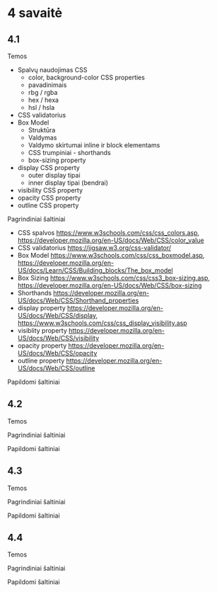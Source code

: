 # 4 savaitė

## 4.1

Temos

-   Spalvų naudojimas CSS
    -   color, background-color CSS properties
    -   pavadinimais
    -   rbg / rgba
    -   hex / hexa
    -   hsl / hsla
-   CSS validatorius
-   Box Model
    -   Struktūra
    -   Valdymas
    -   Valdymo skirtumai inline ir block elementams
    -   CSS trumpiniai - shorthands
    -   box-sizing property
-   display CSS property
    -   outer display tipai
    -   inner display tipai (bendrai)
-   visibility CSS property
-   opacity CSS property
-   outline CSS property

Pagrindiniai šaltiniai

-   CSS spalvos <https://www.w3schools.com/css/css_colors.asp>, <https://developer.mozilla.org/en-US/docs/Web/CSS/color_value>
-   CSS validatorius <https://jigsaw.w3.org/css-validator/>
-   Box Model <https://www.w3schools.com/css/css_boxmodel.asp>, <https://developer.mozilla.org/en-US/docs/Learn/CSS/Building_blocks/The_box_model>
-   Box Sizing <https://www.w3schools.com/css/css3_box-sizing.asp>, <https://developer.mozilla.org/en-US/docs/Web/CSS/box-sizing>
-   Shorthands <https://developer.mozilla.org/en-US/docs/Web/CSS/Shorthand_properties>
-   display property <https://developer.mozilla.org/en-US/docs/Web/CSS/display>, <https://www.w3schools.com/css/css_display_visibility.asp>
-   visiblity property <https://developer.mozilla.org/en-US/docs/Web/CSS/visibility>
-   opacity property <https://developer.mozilla.org/en-US/docs/Web/CSS/opacity>
-   outline property <https://developer.mozilla.org/en-US/docs/Web/CSS/outline>

Papildomi šaltiniai

## 4.2

Temos

Pagrindiniai šaltiniai

Papildomi šaltiniai

## 4.3

Temos

Pagrindiniai šaltiniai

Papildomi šaltiniai

## 4.4

Temos

Pagrindiniai šaltiniai

Papildomi šaltiniai
